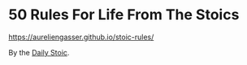 # 50 Rules For Life From The Stoics

https://aureliengasser.github.io/stoic-rules/

By the [Daily Stoic](https://twitter.com/dailystoic).
